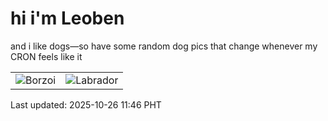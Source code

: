 # hi i'm Leoben

and i like dogs—so have some random dog pics that change whenever my CRON feels like it

|  |  |
|--------|----------|
| ![Borzoi](https://random-dog-vercel.vercel.app/api/random-borzoi?v=1761450371) | ![Labrador](https://random-dog-vercel.vercel.app/api/random-labrador?v=1761450371) |

Last updated: 2025-10-26 11:46 PHT
